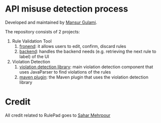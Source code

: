 # API misuse detection process

Developed and maintained by [Mansur Gulami](https://github.com/MensurOwary).

The repository consists of 2 projects:

1. Rule Validation Tool
    1. [fronend](./ui/frontend/): it allows users to edit, confirm, discard rules
    2. [backend](./ui/backend): handles the backend needs (e.g. retrieving the next rule to label) of the UI
2. Violation Detection
    1. [violation detection library](./violation-detection): main violation detection component that uses JavaParser to find violations of the rules
    2. [maven plugin](./violation-detector-maven-plugin): the Maven plugin that uses the violation detection library


# Credit

All credit related to RulePad goes to [Sahar Mehrpour](https://github.com/SaharMehrpour)
